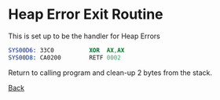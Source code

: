 # Heap Error Exit Routine

This is set up to be the handler for Heap Errors

```nasm
SYS00D6: 33C0          XOR	AX,AX
SYS00D8: CA0200        RETF	0002
```

Return to calling program and clean-up 2 bytes from the stack.

[Back](../README.md)